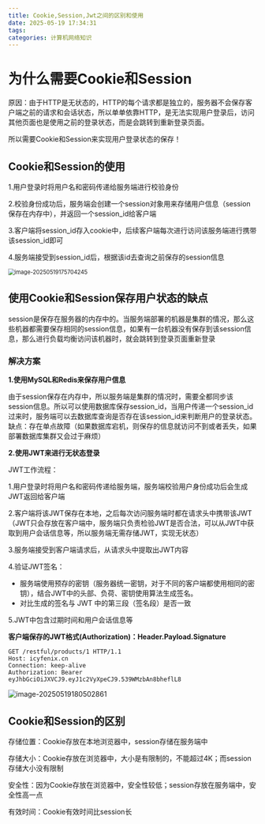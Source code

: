 ```yaml
---
title: Cookie,Session,Jwt之间的区别和使用
date: 2025-05-19 17:34:31
tags:
categories: 计算机网络知识
---
```


# 为什么需要Cookie和Session

原因：由于HTTP是无状态的，HTTP的每个请求都是独立的，服务器不会保存客户端之前的请求和会话状态，所以单单依靠HTTP，是无法实现用户登录后，访问其他页面也是使用之前的登录状态，而是会跳转到重新登录页面。

所以需要Cookie和Session来实现用户登录状态的保存！

## Cookie和Session的使用

1.用户登录时将用户名和密码传递给服务端进行校验身份

2.校验身份成功后，服务端会创建一个session对象用来存储用户信息（session保存在内存中），并返回一个session_id给客户端

3.客户端将session_id存入cookie中，后续客户端每次进行访问该服务端进行携带该session_id即可

4.服务端接受到session_id后，根据该id去查询之前保存的session信息

<img src="C:\Users\彭思凯\AppData\Roaming\Typora\typora-user-images\image-20250519175704245.png" alt="image-20250519175704245" style="zoom:80%;" />

## 使用Cookie和Session保存用户状态的缺点

session是保存在服务器的内存中的。当服务端部署的机器是集群的情况，那么这些机器都需要保存相同的session信息，如果有一台机器没有保存到该session信息，那么进行负载均衡访问该机器时，就会跳转到登录页面重新登录



### 解决方案

**1.使用MySQL和Redis来保存用户信息**

由于session保存在内存中，所以服务端是集群的情况时，需要全都同步该session信息。所以可以使用数据库保存session_id，当用户传递一个session_id过来时，服务端可以去数据库查询是否存在该session_id来判断用户的登录状态。缺点：存在单点故障（如果数据库宕机，则保存的信息就访问不到或者丢失，如果部署数据库集群又会过于麻烦）



**2.使用JWT来进行无状态登录**

JWT工作流程：

1.用户登录时将用户名和密码传递给服务端，服务端校验用户身份成功后会生成JWT返回给客户端

2.客户端将该JWT保存在本地，之后每次访问服务端时都在请求头中携带该JWT（JWT只会存放在客户端中，服务端只负责检验JWT是否合法，可以从JWT中获取到用户会话信息等，所以服务端无需存储JWT，实现无状态）

3.服务端接受到客户端请求后，从请求头中提取出JWT内容

4.验证JWT签名：

- 服务端使用预存的密钥（服务器统一密钥，对于不同的客户端都使用相同的密钥），结合JWT中的头部、负荷、密钥使用算法生成签名。
- 对比生成的签名与 JWT 中的第三段（签名段）是否一致

5.JWT中包含过期时间和用户会话信息等

**客户端保存的JWT格式(Authorization)：Header.Payload.Signature**

```
GET /restful/products/1 HTTP/1.1
Host: icyfenix.cn
Connection: keep-alive
Authorization: Bearer eyJhbGciOiJXVCJ9.eyJ1c2VyXpeCJ9.539WMzbAn8bheflL8
```



<img src="C:\Users\彭思凯\AppData\Roaming\Typora\typora-user-images\image-20250519180502861.png" alt="image-20250519180502861"  />



## Cookie和Session的区别

存储位置：Cookie存放在本地浏览器中，session存储在服务端中

存储大小：Cookie存放在浏览器中，大小是有限制的，不能超过4K；而session存储大小没有限制

安全性：因为Cookie存放在浏览器中，安全性较低；session存放在服务端中，安全性高一点

有效时间：Cookie有效时间比session长
